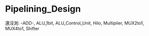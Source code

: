 # Pipelining_Design
還沒測:
-ADD-, 
ALU_1bit, 
ALU_Control_Unit, 
Hilo, 
Multiplier, 
MUX2to1, MUX4to1, 
Shifter

